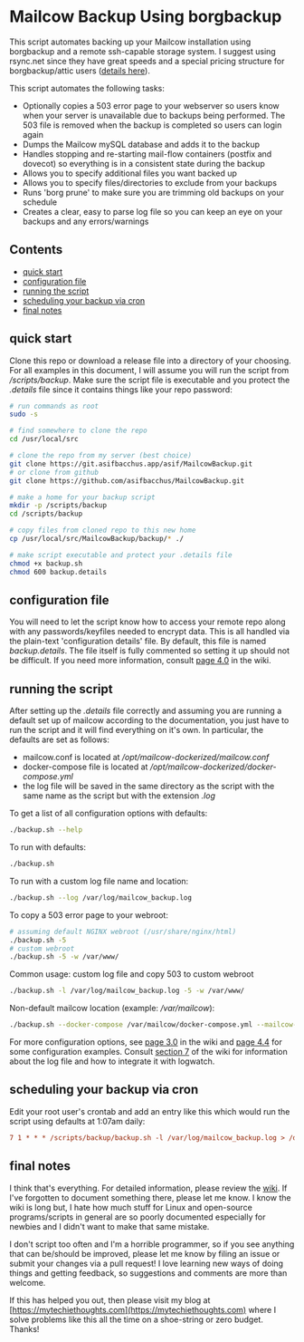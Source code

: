 # Mailcow Backup Using borgbackup <!-- omit in toc -->

This script automates backing up your Mailcow installation using borgbackup and a remote ssh-capable storage system.  I suggest using rsync.net since they
have great speeds and a special pricing structure for borgbackup/attic users ([details here](https://www.rsync.net/products/attic.html)).

This script automates the following tasks:

- Optionally copies a 503 error page to your webserver so users know when your server is unavailable due to backups being performed. The 503 file is removed
  when the backup is completed so users can login again
- Dumps the Mailcow mySQL database and adds it to the backup
- Handles stopping and re-starting mail-flow containers (postfix and dovecot) so everything is in a consistent state during the backup
- Allows you to specify additional files you want backed up
- Allows you to specify files/directories to exclude from your backups
- Runs 'borg prune' to make sure you are trimming old backups on your schedule
- Creates a clear, easy to parse log file so you can keep an eye on your backups and any errors/warnings

## Contents <!-- omit in toc -->

- [quick start](#quick-start)
- [configuration file](#configuration-file)
- [running the script](#running-the-script)
- [scheduling your backup via cron](#scheduling-your-backup-via-cron)
- [final notes](#final-notes)

## quick start

Clone this repo or download a release file into a directory of your choosing. For all examples in this document, I will assume you will run the script from */scripts/backup*. Make sure the script file is executable and you protect the *.details* file since it contains things like your repo password:

```bash
# run commands as root
sudo -s

# find somewhere to clone the repo
cd /usr/local/src

# clone the repo from my server (best choice)
git clone https://git.asifbacchus.app/asif/MailcowBackup.git
# or clone from github
git clone https://github.com/asifbacchus/MailcowBackup.git

# make a home for your backup script
mkdir -p /scripts/backup
cd /scripts/backup

# copy files from cloned repo to this new home
cp /usr/local/src/MailcowBackup/backup/* ./

# make script executable and protect your .details file
chmod +x backup.sh
chmod 600 backup.details
```

## configuration file

You will need to let the script know how to access your remote repo along with any passwords/keyfiles needed to encrypt data. This is all handled via the plain-text 'configuration details' file. By default, this file is named *backup.details*. The file itself is fully commented so setting it up should not be difficult. If you need more information, consult [page 4.0](https://git.asifbacchus.app/asif/MailcowBackup/wiki/4.0-Configuration-details-file) in the wiki.

## running the script

After setting up the *.details* file correctly and assuming you are running a default set up of mailcow according to the documentation, you just have to run the script and it will find everything on it's own. In particular, the defaults are set as follows:

- mailcow.conf is located at */opt/mailcow-dockerized/mailcow.conf*
- docker-compose file is located at */opt/mailcow-dockerized/docker-compose.yml*
- the log file will be saved in the same directory as the script with the same name as the script but with the extension *.log*

To get a list of all configuration options with defaults:

```bash
./backup.sh --help
```

To run with defaults:

```bash
./backup.sh
```

To run with a custom log file name and location:

```bash
./backup.sh --log /var/log/mailcow_backup.log
```

To copy a 503 error page to your webroot:

```bash
# assuming default NGINX webroot (/usr/share/nginx/html)
./backup.sh -5
# custom webroot
./backup.sh -5 -w /var/www/
```

Common usage: custom log file and copy 503 to custom webroot

```bash
./backup.sh -l /var/log/mailcow_backup.log -5 -w /var/www/
```

Non-default mailcow location (example: */var/mailcow*):

```bash
./backup.sh --docker-compose /var/mailcow/docker-compose.yml --mailcow-config /var/mailcow/mailcow.conf
```

For more configuration options, see [page 3.0](https://git.asifbacchus.app/asif/MailcowBackup/wiki/3.0-Script-parameters) in the wiki and [page 4.4](https://git.asifbacchus.app/asif/MailcowBackup/wiki/4.4-Configuration-examples) for some configuration examples. Consult [section 7](https://git.asifbacchus.app/asif/MailcowBackup/wiki/7.0-Logs) of the wiki for information about the log file and how to integrate it with logwatch.

## scheduling your backup via cron

Edit your root user's crontab and add an entry like this which would run the script using defaults at 1:07am daily:

```ini
7 1 * * * /scripts/backup/backup.sh -l /var/log/mailcow_backup.log > /dev/null 2>&1
```

## final notes

I think that's everything. For detailed information, please review the [wiki](https://git.asifbacchus.app/asif/MailcowBackup/wiki/_pages). If I've forgotten to document something there, please let me know. I know the wiki is long but, I hate how much stuff for Linux and open-source programs/scripts in general are so poorly documented especially for newbies and I didn't want to make that same mistake.

I don't script too often and I'm a horrible programmer, so if you see anything that can be/should be improved, please let me know by filing an issue or submit your changes via a pull request!  I love learning new ways of doing things and getting feedback, so suggestions and comments are more than welcome.

If this has helped you out, then please visit my blog at [https://mytechiethoughts.com](https://mytechiethoughts.com) where I solve problems like this all the time on a shoe-string or zero budget. Thanks!
